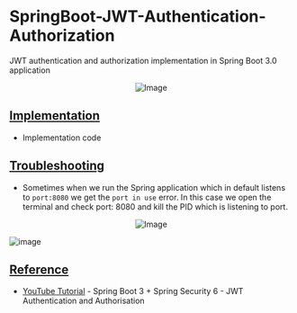 # SpringBoot-JWT-Authentication-Authorization
JWT authentication and authorization implementation in Spring Boot 3.0 application

<p align="center">
  <img src="https://github.com/af4092/SpringBoot-JWT-Authentication-Authorization/assets/24220136/8731a18f-7c26-4c88-8cad-3bcf5572674a" alt="Image">
</p>

## [Implementation](https://github.com/af4092/SpringBoot-JWT-Authentication-Authorization/tree/main/SpringSecurityApi/src/main/java/com/example/springsecurityapi) 

- Implementation code

## [Troubleshooting](https://stackoverflow.com/questions/39632667/how-do-i-remove-the-process-currently-using-a-port-on-localhost-in-windows)

- Sometimes when we run the Spring application which in default listens to `port:8080` we get the `port in use` error. In this case we open the terminal and check port: 8080 and kill the PID which is listening to port.

<p align="center">
  <img src="https://github.com/af4092/SpringBoot-JWT-Authentication-Authorization/assets/24220136/40137834-ad6b-4d31-8130-35633ce8d2ca" alt="Image">
</p>

![image](https://github.com/af4092/SpringBoot-JWT-Authentication-Authorization/assets/24220136/52596d27-dd2c-4688-995f-043ca6ec7240)

## [Reference](https://github.com/af4092/SpringBoot-JWT-Authentication-Authorization/tree/main)

- [YouTube Tutorial](https://www.youtube.com/watch?v=KxqlJblhzfI&list=PLQEQNgm2Nabv0c2tj5eYD9GtcCUunRQDK&index=16&t=898s) - Spring Boot 3 + Spring Security 6 - JWT Authentication and Authorisation
